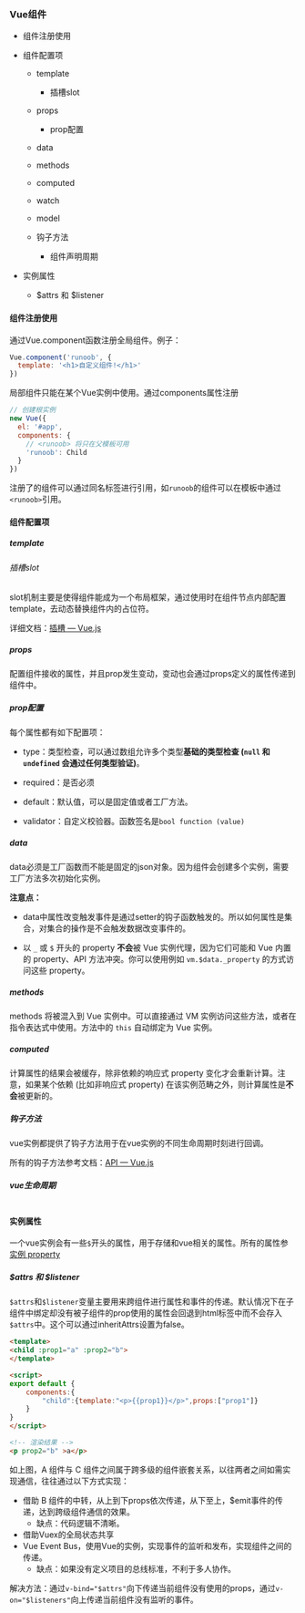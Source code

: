 ### Vue组件

- 组件注册使用

- 组件配置项
  
  - template
    
    - 插槽slot
  
  - props
    
    - prop配置
  
  - data
  
  - methods
  
  - computed
  
  - watch
  
  - model
  
  - 钩子方法
    
    - 组件声明周期

- 实例属性
  
  - \$attrs 和 \$listener

#### 组件注册使用

通过Vue.component函数注册全局组件。例子：

```javascript
Vue.component('runoob', {
  template: '<h1>自定义组件!</h1>'
})
```

局部组件只能在某个Vue实例中使用。通过components属性注册

```javascript
// 创建根实例
new Vue({
  el: '#app',
  components: {
    // <runoob> 将只在父模板可用
    'runoob': Child
  }
})
```

注册了的组件可以通过同名标签进行引用，如`runoob`的组件可以在模板中通过`<runoob>`引用。

#### 组件配置项

##### template

###### 插槽slot

slot机制主要是使得组件能成为一个布局框架，通过使用时在组件节点内部配置template，去动态替换组件内的占位符。



详细文档：[插槽 — Vue.js](https://cn.vuejs.org/v2/guide/components-slots.html)

##### props

配置组件接收的属性，并且prop发生变动，变动也会通过props定义的属性传递到组件中。

##### prop配置

每个属性都有如下配置项：

- type：类型检查，可以通过数组允许多个类型**基础的类型检查 (`null` 和 `undefined` 会通过任何类型验证)**。

- required：是否必须

- default：默认值，可以是固定值或者工厂方法。

- validator：自定义校验器。函数签名是`bool function (value)`

##### data

data必须是工厂函数而不能是固定的json对象。因为组件会创建多个实例，需要工厂方法多次初始化实例。

**注意点：**

- data中属性改变触发事件是通过setter的钩子函数触发的。所以如何属性是集合，对集合的操作是不会触发数据改变事件的。

- 以 `_` 或 `$` 开头的 property **不会**被 Vue 实例代理，因为它们可能和 Vue 内置的 property、API 方法冲突。你可以使用例如 `vm.$data._property` 的方式访问这些 property。

##### methods

methods 将被混入到 Vue 实例中。可以直接通过 VM 实例访问这些方法，或者在指令表达式中使用。方法中的 `this` 自动绑定为 Vue 实例。

##### computed

计算属性的结果会被缓存，除非依赖的响应式 property 变化才会重新计算。注意，如果某个依赖 (比如非响应式 property) 在该实例范畴之外，则计算属性是**不会**被更新的。

##### 钩子方法

vue实例都提供了钩子方法用于在vue实例的不同生命周期时刻进行回调。

所有的钩子方法参考文档：[API — Vue.js](https://cn.vuejs.org/v2/api/#%E9%80%89%E9%A1%B9-%E7%94%9F%E5%91%BD%E5%91%A8%E6%9C%9F%E9%92%A9%E5%AD%90)

##### vue生命周期

<img src="img/Vue_Lifecycle.png" title="" alt="" data-align="center">

#### 实例属性

一个vue实例会有一些`$`开头的属性，用于存储和vue相关的属性。所有的属性参 [实例 property](https://cn.vuejs.org/v2/api/#%E5%AE%9E%E4%BE%8B-property "实例 property")

##### \$attrs 和 \$listener

`$attrs`和`$listener`变量主要用来跨组件进行属性和事件的传递。默认情况下在子组件中绑定却没有被子组件的prop使用的属性会回退到html标签中而不会存入`$attrs`中。这个可以通过inheritAttrs设置为false。

```html
<template>
<child :prop1="a" :prop2="b">
</template>

<script>
export default {
    components:{
        "child":{template:"<p>{{prop1}}</p>",props:["prop1"]}
    }
}
</script>

<!-- 渲染结果 -->
<p prop2="b" >a</p>
```

如上图，A 组件与 C 组件之间属于跨多级的组件嵌套关系，以往两者之间如需实现通信，往往通过以下方式实现：

- 借助 B 组件的中转，从上到下props依次传递，从下至上，$emit事件的传递，达到跨级组件通信的效果。
  - 缺点：代码逻辑不清晰。
- 借助Vuex的全局状态共享
- Vue Event Bus，使用Vue的实例，实现事件的监听和发布，实现组件之间的传递。
  - 缺点：如果没有定义项目的总线标准，不利于多人协作。

解决方法：通过`v-bind="$attrs"`向下传递当前组件没有使用的props，通过`v-on="$listeners"`向上传递当前组件没有监听的事件。


